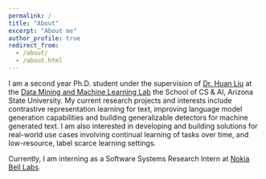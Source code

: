 ```yaml
---
permalink: /
title: "About"
excerpt: "About me"
author_profile: true
redirect_from: 
  - /about/
  - /about.html
---
```


I am a second year Ph.D. student under the supervision of [Dr. Huan Liu](https://www.public.asu.edu/~huanliu/) at the [Data Mining and Machine Learning Lab](https://dmml.asu.edu/home)  the School of CS & AI, Arizona State University. My current research projects and interests include contrastive representation learning for text, improving language model generation capabilities and building generalizable detectors for machine generated text. I am also interested in developing and building solutions for real-world use cases involving continual learning of tasks over time, and low-resource, label scarce learning settings.

Currently, I am interning as a Software Systems Research Intern at [Nokia Bell Labs](https://www.bell-labs.com/#gref).

